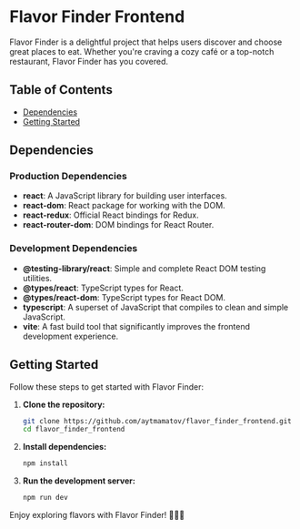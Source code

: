 # Flavor Finder Frontend

Flavor Finder is a delightful project that helps users discover and choose great places to eat. Whether you're craving a cozy café or a top-notch restaurant, Flavor Finder has you covered.

## Table of Contents

- [Dependencies](#dependencies)
- [Getting Started](#getting-started)

## Dependencies

### Production Dependencies

- **react**: A JavaScript library for building user interfaces.
- **react-dom**: React package for working with the DOM.
- **react-redux**: Official React bindings for Redux.
- **react-router-dom**: DOM bindings for React Router.

### Development Dependencies

- **@testing-library/react**: Simple and complete React DOM testing utilities.
- **@types/react**: TypeScript types for React.
- **@types/react-dom**: TypeScript types for React DOM.
- **typescript**: A superset of JavaScript that compiles to clean and simple JavaScript.
- **vite**: A fast build tool that significantly improves the frontend development experience.

## Getting Started

Follow these steps to get started with Flavor Finder:

1. **Clone the repository:**
   ```bash
   git clone https://github.com/aytmamatov/flavor_finder_frontend.git
   cd flavor_finder_frontend
   ```

2. **Install dependencies:**
   ```bash
   npm install
   ```

3. **Run the development server:**
   ```bash
   npm run dev
   ```

Enjoy exploring flavors with Flavor Finder! 🍔🍝🍰
